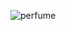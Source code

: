 ![perfume](https://user-images.githubusercontent.com/61047284/123065479-c3ed3e80-d441-11eb-9156-0e50ce09d7d3.png)
